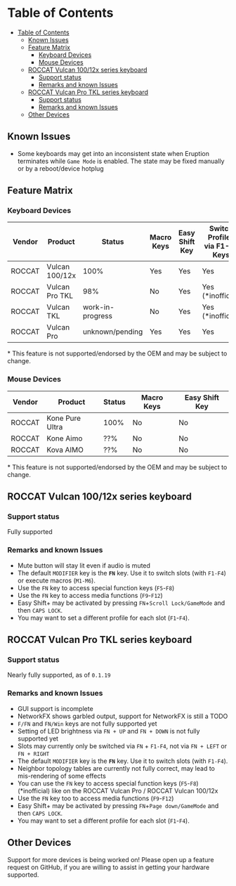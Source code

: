# Table of Contents

- [Table of Contents](#table-of-contents)
  - [Known Issues](#known-issues)
  - [Feature Matrix](#feature-matrix)
    - [Keyboard Devices](#keyboard-devices)
    - [Mouse Devices](#mouse-devices)
  - [ROCCAT Vulcan 100/12x series keyboard](#roccat-vulcan-10012x-series-keyboard)
    - [Support status](#support-status)
    - [Remarks and known Issues](#remarks-and-known-issues)
  - [ROCCAT Vulcan Pro TKL series keyboard](#roccat-vulcan-pro-tkl-series-keyboard)
    - [Support status](#support-status-1)
    - [Remarks and known Issues](#remarks-and-known-issues-1)
  - [Other Devices](#other-devices)

## Known Issues

- Some keyboards may get into an inconsistent state when Eruption terminates while `Game Mode` is enabled. The state may be fixed manually or by a reboot/device hotplug

## Feature Matrix

### Keyboard Devices

| Vendor | Product        | Status           | Macro Keys | Easy Shift Key | Switch Profiles via F1-F4 Keys | Functions via F5-F8 Keys |
| ------ | -------------- | ---------------- | ---------- | -------------- | ------------------------------ | ------------------------ |
| ROCCAT | Vulcan 100/12x | 100%             | Yes        | Yes            | Yes                            | Yes                      |
| ROCCAT | Vulcan Pro TKL | 98%              | No         | Yes            | Yes (*inofficial)              | Yes (*inofficial)        |
| ROCCAT | Vulcan TKL     | work-in-progress | No         | Yes            | Yes (*inofficial)              | Yes (*inofficial)        |
| ROCCAT | Vulcan Pro     | unknown/pending  | Yes        | Yes            | Yes                            | Yes                      |

\* This feature is not supported/endorsed by the OEM and may be subject to change.

### Mouse Devices

| Vendor | Product         | Status | Macro Keys | Easy Shift Key |
| ------ | --------------- | ------ | ---------- | -------------- |
| ROCCAT | Kone Pure Ultra | 100%   | No         | No             |
| ROCCAT | Kone Aimo       | ??%    | No         | No             |
| ROCCAT | Kova AIMO       | ??%    | No         | No             |

\* This feature is not supported/endorsed by the OEM and may be subject to change.

## ROCCAT Vulcan 100/12x series keyboard

### Support status

Fully supported

### Remarks and known Issues

- Mute button will stay lit even if audio is muted
- The default `MODIFIER` key is the **`FN`** key. Use it to switch slots (with `F1-F4`) or execute macros (`M1-M6`).
- Use the `FN` key to access special function keys (`F5`-`F8`)
- Use the `FN` key to access media functions (`F9`-`F12`)
- Easy Shift+ may be activated by pressing `FN`+`Scroll Lock/GameMode` and then `CAPS LOCK`.
- You may want to set a different profile for each slot (`F1`-`F4`).

## ROCCAT Vulcan Pro TKL series keyboard

### Support status

Nearly fully supported, as of `0.1.19`

### Remarks and known Issues

- GUI support is incomplete
- NetworkFX shows garbled output, support for NetworkFX is still a TODO
- `F/FN` and `FN/Win` keys are not fully supported yet
- Setting of LED brightness via `FN + UP` and `FN + DOWN` is not fully supported yet
- Slots may currently only be switched via `FN` + `F1-F4`, not via `FN + LEFT` or `FN + RIGHT`
- The default `MODIFIER` key is the **`FN`** key. Use it to switch slots (with `F1-F4`).
- Neighbor topology tables are currently not fully correct, may lead to mis-rendering of some effects
- You can use the `FN` key to access special function keys (`F5`-`F8`) (*inofficial) like on the ROCCAT Vulcan Pro / ROCCAT Vulcan 100/12x
- Use the `FN` key too to access media functions (`F9`-`F12`)
- Easy Shift+ may be activated by pressing `FN`+`Page down/GameMode` and then `CAPS LOCK`.
- You may want to set a different profile for each slot (`F1`-`F4`).

## Other Devices

Support for more devices is being worked on! Please open up a feature request on GitHub, if you are willing to assist in getting your hardware supported.
